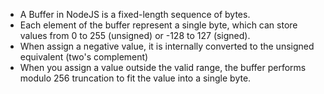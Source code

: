 - A Buffer in NodeJS is a fixed-length sequence of bytes.
- Each element of the buffer represent a single byte, which can store values from 0 to 255 (unsigned) or -128 to 127 (signed).
- When assign a negative value, it is internally converted to the unsigned equivalent (two's complement)
- When you assign a value outside the valid range, the buffer performs modulo 256 truncation to fit the value into a single byte.